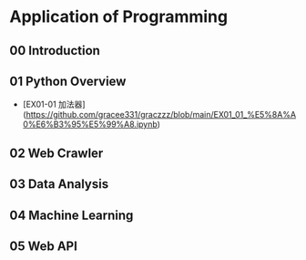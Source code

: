 # Application of Programming

## 00 Introduction
## 01 Python Overview
- [EX01-01 加法器] (https://github.com/gracee331/graczzz/blob/main/EX01_01_%E5%8A%A0%E6%B3%95%E5%99%A8.ipynb)

## 02 Web Crawler
## 03 Data Analysis
## 04 Machine Learning
## 05 Web API
